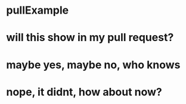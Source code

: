 # pullExample
# will this show in my pull request?
# maybe yes, maybe no, who knows
# nope, it didnt, how about now?